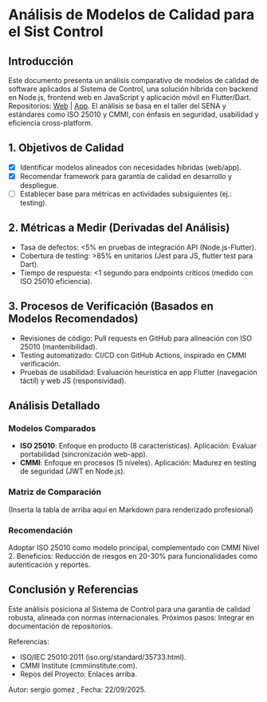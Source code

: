 # Análisis de Modelos de Calidad para el Sist Control 

## Introducción
Este documento presenta un análisis comparativo de modelos de calidad de software aplicados al Sistema de Control, una solución híbrida con backend en Node.js, frontend web en JavaScript y aplicación móvil en Flutter/Dart. Repositorios: [Web](https://github.com/SERGIOG333/SIST_CONTROL_V2) | [App](https://github.com/SERGIOG333/APP_MOVIL_SIST_CONTROL). El análisis se basa en el taller del SENA y estándares como ISO 25010 y CMMI, con énfasis en seguridad, usabilidad y eficiencia cross-platform.

## 1. Objetivos de Calidad 
- [x] Identificar modelos alineados con necesidades híbridas (web/app).
- [x] Recomendar framework para garantía de calidad en desarrollo y despliegue.
- [ ] Establecer base para métricas en actividades subsiguientes (ej.: testing).

## 2. Métricas a Medir (Derivadas del Análisis)
- Tasa de defectos: <5% en pruebas de integración API (Node.js-Flutter).
- Cobertura de testing: >85% en unitarios (Jest para JS, flutter test para Dart).
- Tiempo de respuesta: <1 segundo para endpoints críticos (medido con ISO 25010 eficiencia).

## 3. Procesos de Verificación (Basados en Modelos Recomendados)
- Revisiones de código: Pull requests en GitHub para alineación con ISO 25010 (mantenibilidad).
- Testing automatizado: CI/CD con GitHub Actions, inspirado en CMMI verificación.
- Pruebas de usabilidad: Evaluación heurística en app Flutter (navegación táctil) y web JS (responsividad).

## Análisis Detallado
### Modelos Comparados
- **ISO 25010**: Enfoque en producto (8 características). Aplicación: Evaluar portabilidad (sincronización web-app).
- **CMMI**: Enfoque en procesos (5 niveles). Aplicación: Madurez en testing de seguridad (JWT en Node.js).

### Matriz de Comparación
(Inserta la tabla de arriba aquí en Markdown para renderizado profesional)

### Recomendación
Adoptar ISO 25010 como modelo principal, complementado con CMMI Nivel 2. Beneficios: Reducción de riesgos en 20-30% para funcionalidades como autenticación y reportes.

## Conclusión y Referencias
Este análisis posiciona al Sistema de Control para una garantía de calidad robusta, alineada con normas internacionales. Próximos pasos: Integrar en documentación de repositorios.

Referencias:
- ISO/IEC 25010:2011 (iso.org/standard/35733.html).
- CMMI Institute (cmmiinstitute.com).
- Repos del Proyecto: Enlaces arriba.

Autor: sergio gomez , Fecha: 22/09/2025.